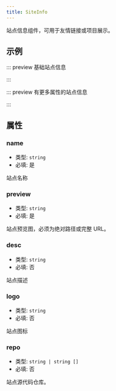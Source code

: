 ```yaml
---
title: SiteInfo
---
```


站点信息组件，可用于友情链接或项目展示。

<!-- more -->

## 示例

<!-- #region demo -->

::: preview 基础站点信息

<SiteInfo name="Mr.Hope's Blog" url="https://mister-hope.com" preview="https://theme-hope.vuejs.press/assets/image/mrhope.jpg" />

:::

::: preview 有更多属性的站点信息

<SiteInfo
  name="Mr.Hope's Blog"
  desc="Where there is light, there is hope"
  url="https://mister-hope.com"
  logo="https://mister-hope.com/logo.svg"
  repo="https://github.com/Mister-Hope/Mister-Hope.github.io"
  preview="https://theme-hope.vuejs.press/assets/image/mrhope.jpg"
/>

:::

<!-- #endregion demo -->

## 属性

### name

- 类型: `string`
- 必填: 是

站点名称

### preview

- 类型: `string`
- 必填: 是

站点预览图，必须为绝对路径或完整 URL。

### desc

- 类型: `string`
- 必填: 否

站点描述

### logo

- 类型: `string`
- 必填: 否

站点图标

### repo

- 类型: `string | string []`
- 必填: 否

站点源代码仓库。
